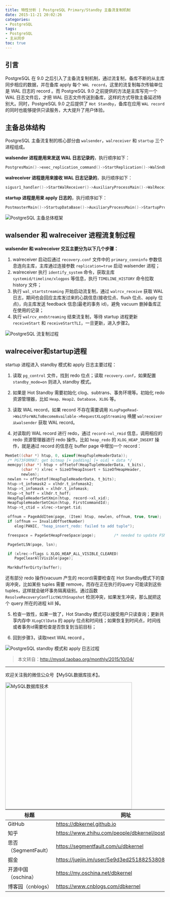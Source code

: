 ```yaml
---
title: 特性分析 | PostgreSQL Primary/Standby 主备流复制机制
date: 2015-11-21 20:02:26
categories:
- PostgreSQL
tags:
- PostgreSQL
- 主从同步
toc: true
---
```


<!-- more -->


## 引言

PostgreSQL 在 9.0 之后引入了主备流复制机制，通过流复制，备库不断的从主库同步相应的数据，并在备库 apply 每个 `WAL record`，这里的流复制每次传输单位是 WAL 日志的 record 。而 PostgreSQL 9.0 之前提供的方法是主库写完一个 WAL 日志文件后，才把 WAL 日志文件传送到备库，这样的方式导致主备延迟特别大。同时，PostgreSQL 9.0 之后提供了 `Hot Standby`，备库在应用 `WAL record` 的同时也能够提供只读服务，大大提升了用户体验。

## 主备总体结构

PostgreSQL 主备流复制的核心部分由 `walsender`，`walreceiver` 和 `startup` 三个进程组成。

**walsender 进程是用来发送 WAL 日志记录的**，执行顺序如下：

```cpp
PostgresMain()->exec_replication_command()->StartReplication()->WalSndLoop()->XLogSendPhysical()
```

**walreceiver 进程是用来接收 WAL 日志记录的**，执行顺序如下：

```cpp
sigusr1_handler()->StartWalReceiver()->AuxiliaryProcessMain()->WalReceiverMain()->walrcv_receive()
```

**startup 进程是用来 apply 日志的**，执行顺序如下：

```cpp
PostmasterMain()->StartupDataBase()->AuxiliaryProcessMain()->StartupProcessMain()->StartupXLOG()
```

![PostgreSQL 主备总体框架](postgresql-primary-standby-architecture.jpg)


## walsender 和 walreceiver 进程流复制过程

**walsender 和 walreceiver 交互主要分为以下几个步骤：**

1. walreceiver 启动后通过 `recovery.conf` 文件中的 `primary_conninfo` 参数信息连向主库，主库通过连接参数 `replication=true` 启动 walsender 进程；
2. walreceiver 执行 `identify_system` 命令，获取主库 `systemid/timeline/xlogpos` 等信息，执行 `TIMELINE_HISTORY` 命令拉取 history 文件；
3. 执行 `wal_startstreaming` 开始启动流复制，通过 `walrcv_receive` 获取 WAL 日志，期间也会回应主库发过来的心跳信息(接收位点、flush 位点、apply 位点)，向主库发送 feedback 信息(最老的事务 id)，避免 vacuum 删掉备库正在使用的记录；
4. 执行 `walrcv_endstreaming` 结束流复制，等待 startup 进程更新 `receiveStart` 和 `receiveStartTLI`，一旦更新，进入步骤2。

![PostgreSQL 流复制过程](postgresql-stream-replication-process.jpg)


## walreceiver和startup进程

startup 进程进入 standby 模式和 apply 日志主要过程：

1. 读取 `pg_control` 文件，找到 redo 位点；读取 `recovery.conf`，如果配置 `standby_mode=on` 则进入 standby 模式。

2. 如果是 Hot Standby 需要初始化 clog、subtrans、事务环境等。初始化 redo 资源管理器，比如 `Heap、Heap2、Database、XLOG` 等。

3. 读取 WAL record，如果 record 不存在需要调用 `XLogPageRead->WaitForWALToBecomeAvailable->RequestXLogStreaming` 唤醒 `walreceiver从walsender` 获取 WAL record。

4. 对读取的 WAL record 进行 redo，通过 `record->xl_rmid` 信息，调用相应的 redo 资源管理器进行 redo 操作。比如 `heap_redo` 的 `XLOG_HEAP_INSERT` 操作，就是通过 record 的信息在 buffer page 中增加一个 record：

```cpp
MemSet((char *) htup, 0, sizeof(HeapTupleHeaderData));
 /* PG73FORMAT: get bitmap [+ padding] [+ oid] + data */
 memcpy((char *) htup + offsetof(HeapTupleHeaderData, t_bits),
 	   (char *) xlrec + SizeOfHeapInsert + SizeOfHeapHeader,
 	   newlen);
 newlen += offsetof(HeapTupleHeaderData, t_bits);
 htup->t_infomask2 = xlhdr.t_infomask2;
 htup->t_infomask = xlhdr.t_infomask;
 htup->t_hoff = xlhdr.t_hoff;
 HeapTupleHeaderSetXmin(htup, record->xl_xid);
 HeapTupleHeaderSetCmin(htup, FirstCommandId);
 htup->t_ctid = xlrec->target.tid;

 offnum = PageAddItem(page, (Item) htup, newlen, offnum, true, true);
 if (offnum == InvalidOffsetNumber)
 	elog(PANIC, "heap_insert_redo: failed to add tuple");

 freespace = PageGetHeapFreeSpace(page);		/* needed to update FSM below */

 PageSetLSN(page, lsn);

 if (xlrec->flags & XLOG_HEAP_ALL_VISIBLE_CLEARED)
 	PageClearAllVisible(page);

 MarkBufferDirty(buffer);
```

还有部分 redo 操作(vacuum 产生的 record)需要检查在 Hot Standby模式下的查询冲突，比如某些 tuples 需要 remove，而存在正在执行的query 可能读到这些 tuples，这样就会破坏事务隔离级别。通过函数 `ResolveRecoveryConflictWithSnapshot` 检测冲突，如果发生冲突，那么就把这个 query 所在的进程 kill 掉。

5. 检查一致性，如果一致了，Hot Standby 模式可以接受用户只读查询；更新共享内存中 `XLogCtlData` 的 apply 位点和时间线；如果恢复到时间点，时间线或者事务id需要检查是否恢复到当前目标；

6. 回到步骤3，读取next WAL record 。

![PostgreSQL standby 模式和 apply 日志过程](postgresql-standby-mode-and-apply-log.jpg)


>本文转自：http://mysql.taobao.org/monthly/2015/10/04/


----

欢迎关注我的微信公众号【MySQL数据库技术】。

<img src="https://dbkernel-1306518848.cos.ap-beijing.myqcloud.com/wechat/my-wechat-official-account.png" width="400" height="400" alt="MySQL数据库技术" align="left"/>


| 标题                 | 网址                                                  |
| -------------------- | ----------------------------------------------------- |
| GitHub               | https://dbkernel.github.io                            |
| 知乎                 | https://www.zhihu.com/people/dbkernel/posts           |
| 思否（SegmentFault） | https://segmentfault.com/u/dbkernel                   |
| 掘金                 | https://juejin.im/user/5e9d3ed251882538083fed1f/posts |
| 开源中国（oschina）  | https://my.oschina.net/dbkernel                       |
| 博客园（cnblogs）    | https://www.cnblogs.com/dbkernel                      |



